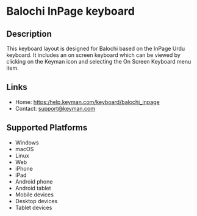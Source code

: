 Balochi InPage keyboard
=======================

Description
-----------

This keyboard layout is designed for Balochi based on the InPage Urdu keyboard. 
It includes an on screen keyboard which can be viewed by clicking on the Keyman 
icon and selecting the On Screen Keyboard menu item.   

Links
-----

 * Home:     <https:/help.keyman.com/keyboard/balochi_inpage>
 * Contact:  <support@keyman.com> 
 
Supported Platforms
-------------------

 * Windows
 * macOS
 * Linux
 * Web
 * iPhone
 * iPad
 * Android phone
 * Android tablet
 * Mobile devices
 * Desktop devices
 * Tablet devices
